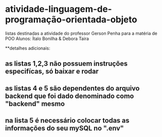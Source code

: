 # atividade-linguagem-de-programação-orientada-objeto
listas destinadas a atividade do professor Gerson Penha para a matéria de POO
Alunos: Ítalo Bonilha & Debora Taira

**detalhes adicionais:
<h2> as listas 1,2,3 não possuem instruções especifícas, só baixar e rodar <h2>
  <h2> as listas 4 e 5 são dependentes do arquivo backend que foi dado denominado como "backend" mesmo
    <h2> na lista 5 é necessário colocar todas as informações do seu mySQL no ".env" <h2>
